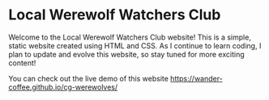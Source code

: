 # Local Werewolf Watchers Club

Welcome to the Local Werewolf Watchers Club website! This is a simple, static website created using HTML and CSS. As I continue to learn coding, I plan to update and evolve this website, so stay tuned for more exciting content!

You can check out the live demo of this website https://wander-coffee.github.io/cg-werewolves/
